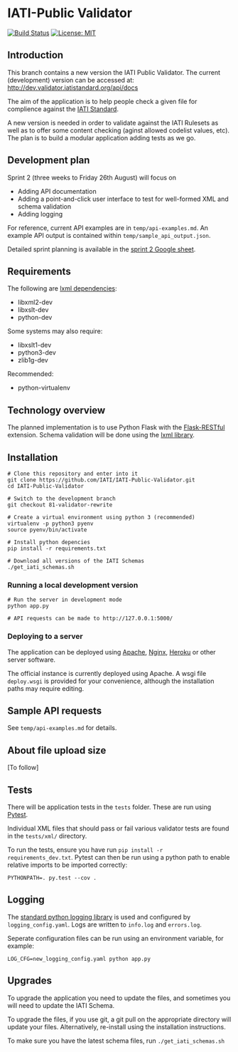 # IATI-Public Validator

[![Build Status](https://travis-ci.org/IATI/IATI-Public-Validator.svg?branch=master)](https://travis-ci.org/IATI/IATI-Public-Validator)
[![License: MIT](https://img.shields.io/badge/license-AGPLv3-blue.svg)](https://github.com/IATI/IATI-Public-Validator/blob/master/LICENSE.md)


## Introduction

This branch contains a new version the IATI Public Validator. The current (development) version can be accessed at: http://dev.validator.iatistandard.org/api/docs

The aim of the application is to help people check a given file for complience against the [IATI Standard](http://www.iatistandard.org/).

A new version is needed in order to validate against the IATI Rulesets as well as to offer some content checking (aginst allowed codelist values, etc). The plan is to build a modular application adding tests as we go.


## Development plan
Sprint 2 (three weeks to Friday 26th August) will focus on

* Adding API documentation
* Adding a point-and-click user interface to test for well-formed XML and schema validation
* Adding logging

For reference, current API examples are in `temp/api-examples.md`. An example API output is contained within `temp/sample_api_output.json`.

Detailed sprint planning is available in the [sprint 2 Google sheet](https://docs.google.com/spreadsheets/d/10XzACbHT4UvRljrnmT0AJsjYuif3w0Lz3QcKFERxcj0/edit?usp=sharing).


## Requirements

The following are [lxml dependencies](http://lxml.de/installation.html#requirements):

* libxml2-dev
* libxslt-dev
* python-dev

Some systems may also require:

* libxslt1-dev
* python3-dev
* zlib1g-dev

Recommended: 

* python-virtualenv


## Technology overview

The planned implementation is to use Python Flask with the [Flask-RESTful]( http://flask-restful-cn.readthedocs.io) extension. Schema validation will be done using the [lxml library](http://lxml.de/).


## Installation

```
# Clone this repository and enter into it
git clone https://github.com/IATI/IATI-Public-Validator.git
cd IATI-Public-Validator

# Switch to the development branch
git checkout 81-validator-rewrite

# Create a virtual environment using python 3 (recommended)
virtualenv -p python3 pyenv
source pyenv/bin/activate

# Install python depencies
pip install -r requirements.txt

# Download all versions of the IATI Schemas 
./get_iati_schemas.sh

```


### Running a local development version

```
# Run the server in development mode
python app.py

# API requests can be made to http://127.0.0.1:5000/
```


### Deploying to a server

The application can be deployed using [Apache](https://www.digitalocean.com/community/tutorials/how-to-deploy-a-flask-application-on-an-ubuntu-vps), [Nginx](http://vladikk.com/2013/09/12/serving-flask-with-nginx-on-ubuntu/), [Heroku](https://community.nitrous.io/tutorials/deploying-a-flask-application-to-heroku) or other server software.

The official instance is currently deployed using Apache. A wsgi file `deploy.wsgi` is provided for your convenience, although the installation paths may require editing.


## Sample API requests

See `temp/api-examples.md` for details.


## About file upload size

[To follow]


## Tests

There will be application tests in the `tests` folder. These are run using [Pytest](http://pytest.org/latest/).

Individual XML files that should pass or fail various validator tests are found in the `tests/xml/` directory.

To run the tests, ensure you have run `pip install -r requirements_dev.txt`. Pytest can then be run using a python path to enable relative imports to be imported correctly:

```
PYTHONPATH=. py.test --cov .
```


## Logging

The [standard python logging library](https://docs.python.org/3/library/logging.html) is used and configured by `logging_config.yaml`. Logs are written to `info.log` and `errors.log`.

Seperate configuration files can be run using an environment variable, for example:

```
LOG_CFG=new_logging_config.yaml python app.py
```


## Upgrades

To upgrade the application you need to update the files, and sometimes you will need to update the IATI Schema.

To upgrade the files, if you use git, a git pull on the appropriate directory will update your files. Alternatively, re-install using the installation instructions.

To make sure you have the latest schema files, run `./get_iati_schemas.sh`
